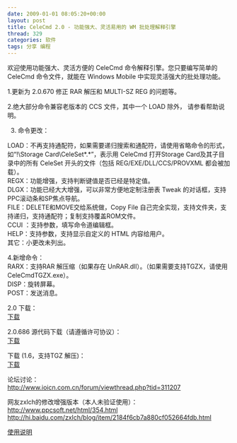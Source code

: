 ```yaml
---
date: 2009-01-01 08:05:20+00:00
layout: post
title: CeleCmd 2.0 - 功能强大、灵活易用的 WM 批处理解释引擎
thread: 329
categories: 软件
tags: 分享 编程
---
```


欢迎使用功能强大、灵活方便的 CeleCmd 命令解释引擎。您只要编写简单的 CeleCmd 命令文件，就能在 Windows Mobile 中实现灵活强大的批处理功能。  
  
1.更新为 2.0.670 修正 RAR 解压和 MULTI-SZ REG 的问题等。<!-- more -->  
  
2.绝大部分命令兼容老版本的 CCS 文件，其中一个 LOAD 除外， 请参看帮助说明。  
  
3. 命令更改：  
  
LOAD：不再支持通配符，如果需要递归搜索和通配符，请使用省略命令的形式，如“!\Storage Card\CeleSet*.*”，表示用 CeleCmd 打开Storage Card及其子目录中的所有 CeleSet 开头的文件（包括 REG/EXE/DLL/CCS/PROVXML 都会被加载）。  
REGX：功能增强，支持判断键值是否已经是特定值。  
DLGX：功能已经大大增强，可以非常方便地定制注册表 Tweak 的对话框，支持PPC滚动条和SP焦点导航。  
FILE：DELETE和MOVE交给系统做，Copy File 自己完全实现，支持文件夹，支持递归，支持通配符；复制支持覆盖ROM文件。  
CCUI ：支持参数，填写命令道编辑框。  
HELP：支持参数，支持显示自定义的 HTML 内容给用户。  
其它：小更改未列出。  
  
4.新增命令：  
RARX：支持RAR 解压缩（如果存在 UnRAR.dll）。（如果需要支持TGZX，请使用 CeleCmdTGZX.exe）。  
DISP：旋转屏幕。  
POST：发送消息。  
  
  
2.0 下载：  
[下载](/assets/CeleCmd.rar)  
  
2.0.686 源代码下载（请遵循许可协议）：  
[下载](/assets/CeleCmd.2.0.686.zip)  
  
下载 (1.6，支持TGZ 解压)：  
[下载](/assets/CeleCmd.1.6.360.zip)  
  
论坛讨论：  
http://www.ioicn.com.cn/forum/viewthread.php?tid=311207  
  
网友zxlch的修改增强版本（本人未验证使用）：  
http://www.ppcsoft.net/html/354.html  
http://hi.baidu.com/zxlch/blog/item/2184f6cb7a880cf052664fdb.html  
  
[使用说明](/assets/CeleCmd.htm)
  
